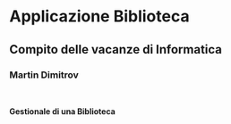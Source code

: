 # Applicazione Biblioteca

## Compito delle vacanze di Informatica

### Martin Dimitrov

<br>

<strong>Gestionale di una Biblioteca